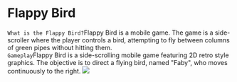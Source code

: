 # Flappy Bird
 ```What is the Flappy Bird?```Flappy Bird is a mobile game. The game is a side-scroller where the player controls a bird, attempting to fly between columns of green pipes without hitting them.<br>
```Gameplay```Flappy Bird is a side-scrolling mobile game featuring 2D retro style graphics. The objective is to direct a flying bird, named "Faby", who moves continuously to the right.
![](https://upload.wikimedia.org/wikipedia/en/0/0a/Flappy_Bird_icon.png)
